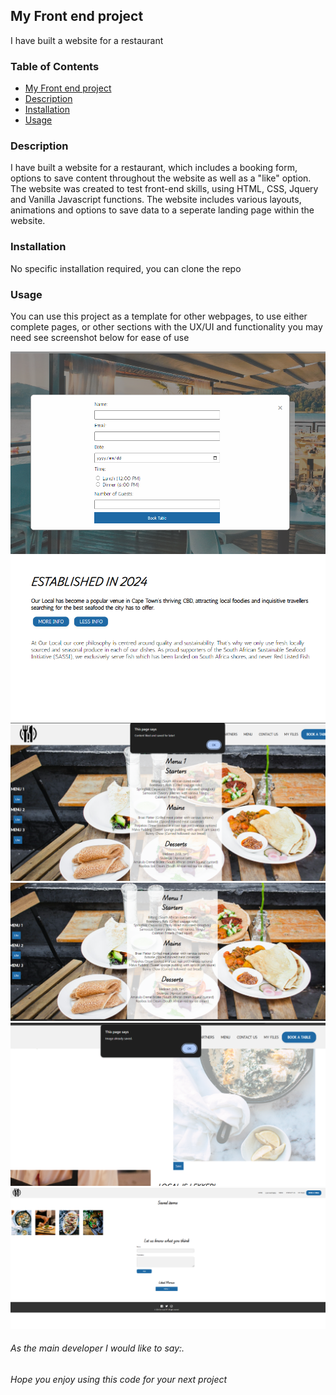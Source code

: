 ## My Front end project

I have built a website for a restaurant

### Table of Contents

* [My Front end project](#my-front-end-project)
* [Description](#description)
* [Installation](#installation)
* [Usage](#usage)

### Description
I have built a website for a restaurant, which includes a booking form, options to save content throughout the website as well as a "like" option. 
The website was created to test front-end skills, using HTML, CSS, Jquery and Vanilla Javascript functions. 
The website includes various layouts, animations and options to save data to a seperate landing page within the website.

### Installation
No specific installation required, you can clone the repo

### Usage
You can use this project as a template for other webpages, to use either complete pages, or other sections with the UX/UI and functionality you may need
see screenshot below for ease of use

![Booking Function](screenshots/booking-function.png)
![Dropdown Animation](screenshots/dropdown-animation.png)
![Like Function](screenshots/like-fucntion-display.png)
![Like Function Section](screenshots/like-section-function.png)
![Save Content Function](screenshots/save-content-function.png)
![Save Content Page](screenshots/saved-content-page.png)

###### As the main developer I would like to say:.
_Hope you enjoy using this code for your next project_

